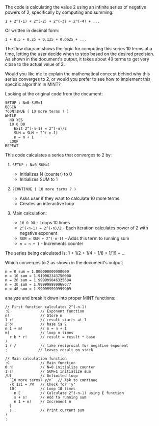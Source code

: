  

The code is calculating the value 2 using an infinite series of negative powers of 2, specifically by computing and summing:
```
1 + 2^(-1) + 2^(-2) + 2^(-3) + 2^(-4) + ...
```

Or written in decimal form:
```
1 + 0.5 + 0.25 + 0.125 + 0.0625 + ...
```

The flow diagram shows the logic for computing this series 10 terms at a time, letting the user decide when to stop based on the desired precision. As shown in the document's output, it takes about 40 terms to get very close to the actual value of 2.

Would you like me to explain the mathematical concept behind why this series converges to 2, or would you prefer to see how to implement this specific algorithm in MINT?

Looking at the original code from the document:

```
SETUP : N=0 SUM=1
BEGIN 
?CONTINUE ( 10 more terms ? )
WHILE
  NO YES
  10 0 DO
    Exit 2^(-n-1) = 2^(-n)/2
    SUM = SUM + 2^(-n-1)
    n = n + 1
  LOOP
REPEAT
```

This code calculates a series that converges to 2 by:

1. `SETUP : N=0 SUM=1`
   - Initializes N (counter) to 0 
   - Initializes SUM to 1

2. `?CONTINUE ( 10 more terms ? )`
   - Asks user if they want to calculate 10 more terms
   - Creates an interactive loop

3. Main calculation:
   - `10 0 DO` - Loops 10 times
   - `2^(-n-1) = 2^(-n)/2` - Each iteration calculates power of 2 with negative exponent
   - `SUM = SUM + 2^(-n-1)` - Adds this term to running sum
   - `n = n + 1` - Increments counter

The series being calculated is:
1 + 1/2 + 1/4 + 1/8 + 1/16 + ...

Which converges to 2 as shown in the document's output:
```
n = 0 sum = 1.000000000000000
n = 10 sum = 1.919902343750000
n = 20 sum = 1.999999046325684
n = 30 sum = 1.999999999068677
n = 40 sum = 1.999999999999909
```


  analyze and break it down into proper MINT functions:

```
// First function calculates 2^(-n-1)
:E              // Exponent function
n!              // Store n
1 r!            // result starts at 1
2 b!            // base is 2
n 1 + m!        // m = n + 1
m(              // loop m times
  r b * r!      // result = result * base
)
1 r /           // take reciprocal for negative exponent
;              // leaves result on stack

// Main calculation function
:C              // Main function
0 n!            // N=0 initialize counter
1 s!            // SUM=1 initialize sum
/U(             // Unlimited loop
  `10 more terms? y/n`  // Ask to continue
  /K 121 = /W   // Check for 'y'
  10(           // Loop 10 times
    n E         // Calculate 2^(-n-1) using E function
    s + s!      // Add to running sum
    n 1 + n!    // Increment n
  )
  s .           // Print current sum
)
;
```
 
